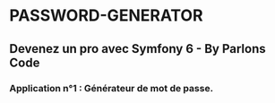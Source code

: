 # PASSWORD-GENERATOR

## Devenez un pro avec Symfony 6 - By Parlons Code

### Application n°1 : Générateur de mot de passe.
